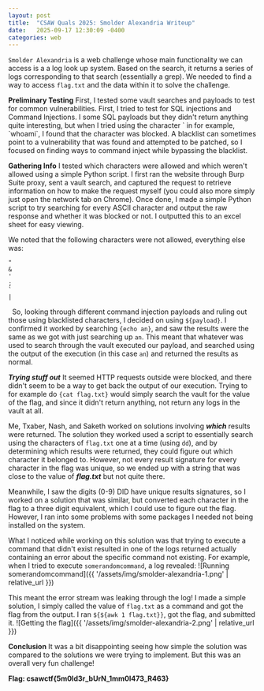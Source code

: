 ```yaml
---
layout: post
title:  "CSAW Quals 2025: Smolder Alexandria Writeup"
date:   2025-09-17 12:30:09 -0400
categories: web
---
```

`Smolder Alexandria` is a web challenge whose main functionality we can access is a a log look up system. Based on the search, it returns a series of logs corresponding to that search (essentially a grep). We needed to find a way to access `flag.txt` and the data within it to solve the challenge.

**Preliminary Testing**
First, I tested some vault searches and payloads to test for common vulnerabilities. First, I tried to test for SQL injections and Command Injections. I some SQL payloads but they didn't return anything quite interesting, but when I tried using the character \` in for example, \`whoami\`, I found that the character was blocked. A blacklist can sometimes point to a vulnerability that was found and attempted to be patched, so I focused on finding ways to command inject while bypassing the blacklist.

**Gathering Info**
I tested which characters were allowed and which weren't allowed using a simple Python script. I first ran the website through Burp Suite proxy, sent a vault search, and captured the request to retrieve information on how to make the request myself (you could also more simply just open the network tab on Chrome). Once done, I made a simple Python script to try searching for every ASCII character and output the raw response and whether it was blocked or not. I outputted this to an excel sheet for easy viewing.

We noted that the following characters were not allowed, everything else was:
```
"
&
'
;
`
|
```
&nbsp;
So, looking through different command injection payloads and ruling out those using blacklisted characters, I decided on using `${payload}`. I confirmed it worked by searching `{echo an}`, and saw the results were the same as we got with just searching up `an`. This meant that whatever was used to search through the vault executed our payload, and searched using the output of the execution (in this case `an`) and returned the results as normal.

***Trying stuff out***
It seemed HTTP requests outside were blocked, and there didn't seem to be a way to get back the output of our execution. Trying to for example do `{cat flag.txt}` would simply search the vault for the value of the flag, and since it didn't return anything, not return any logs in the vault at all.

Me, Txaber, Nash, and Saketh worked on solutions involving ***which*** results were returned. The solution they worked used a script to essentially search using the characters of `flag.txt` one at a time (using `dd`), and by determining which results were returned, they could figure out which character it belonged to. However, not every result signature for every character in the flag was unique, so we ended up with a string that was close to the value of ***flag.txt*** but not quite there.

Meanwhile, I saw the digits (0-9) DID have unique results signatures, so I worked on a solution that was similar, but converted each character in the flag to a three digit equivalent, which I could use to figure out the flag. However, I ran into some problems with some packages I needed not being installed on the system.

What I noticed while working on this solution was that trying to execute a command that didn't exist resulted in one of the logs returned actually containing an error about the specific command not existing. For example, when I tried to execute `somerandomcommand`, a log revealed:
![Running somerandomcommand]({{ '/assets/img/smolder-alexandria-1.png' | relative_url }})

This meant the error stream was leaking through the log! I made a simple solution, I simply called the value of `flag.txt` as a command and got the flag from the output. I ran `${${awk 1 flag.txt}}`, got the flag, and submitted it.
![Getting the flag]({{ '/assets/img/smolder-alexandria-2.png' | relative_url }})

**Conclusion**
It was a bit disappointing seeing how simple the solution was compared to the solutions we were trying to implement. But this was an overall very fun challenge!

**Flag: csawctf{5m0ld3r_bUrN_1mm0l473_R463}**
